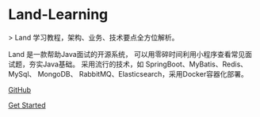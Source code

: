 # Land-Learning 

\> Land 学习教程，架构、业务、技术要点全方位解析。

Land 是一款帮助Java面试的开源系统， 可以用零碎时间利用小程序查看常见面试题，夯实Java基础。 采用流行的技术，如 SpringBoot、MyBatis、Redis、 MySql、 MongoDB、 RabbitMQ、Elasticsearch，采用Docker容器化部署。 

[GitHub](https://github.com/imalan6)

[Get Started](README.md)